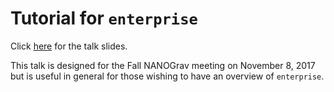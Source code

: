# Tutorial for `enterprise`

Click [here](https://jellis18.github.io/enterprise_tutorial_talk/) for the talk
slides.

This talk is designed for the Fall NANOGrav meeting on November 8, 2017 but
is useful in general for those wishing to have an overview of `enterprise`.
